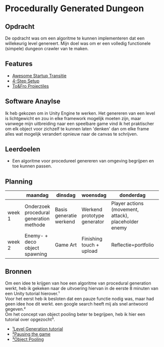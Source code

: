 # Procedurally Generated Dungeon

## Opdracht
De opdracht was om een algoritme te kunnen implementeren dat een willekeurig level genereert.
Mijn doel was om er een volledig functionele (simpele) dungeon crawler van te maken.

## Features
- [Awesome Startup Transitie](https://github.com/Vychron/codebase/blob/master/Proefopdracht%201%20-%20Procedural%20Dungeon/UI%20%26%20Camera/TopDownCamera.cs)
- [4-Step Setup](https://github.com/Vychron/codebase/tree/master/Proefopdracht%201%20-%20Procedural%20Dungeon/Level)
- [To&Fro Projectiles](https://github.com/Vychron/codebase/blob/master/Proefopdracht%201%20-%20Procedural%20Dungeon/Player/Bullet.cs)

## Software Anaylse 
Ik heb gekozen om in Unity Engine te werken.
Het genereren van een level is lichtgewicht en zou in elke framework mogelijk moeten zijn, maar vanwege mijn uitbreiding naar een speelbare game vind ik het praktischer om elk object voor zichzelf te kunnen laten 'denken' dan om elke frame alles wat mogelijk verandert opnieuw naar de canvas te schrijven.

## Leerdoelen 
- Een algoritme voor procedureel genereren van omgeving begrijpen en toe kunnen passen.

## Planning 
| | maandag | dinsdag | woensdag | donderdag | vrijdag |
| --- | --- | --- | --- | --- | --- |
|week 1 |Onderzoek procedural generation methode|Basis generatie werkend|Werkend prototype generator|Player actions (movement, attack), placeholder enemy|Enemy AI|
|week 2 |Enemy- + deco object spawning|Game Art|Finishing touch + upload|Reflectie+portfolio|Portfolio|

## Bronnen
Om een idee te krijgen van hoe een algoritme van procedural generation werkt, heb ik gekeken naar de uitvoering hiervan in de eerste 8 minuten van een Unity tutorial hierover.¹<br>
Voor het eerst heb ik besloten dat een pauze functie nodig was, maar had geen idee hoe dit werkt. een google search heeft mij als snel antwoord gegeven.²<br>
Om het concept van object pooling beter te begrijpen, heb ik hier een tutorial over opgezocht³.

- [¹Level Generation tutorial](https://youtu.be/wnoLaui3uO4)
- [²Pausing the game](https://forum.unity.com/threads/pausing-a-game-without-settiing-timescale-to-0.55395/)
- [³Object Pooling](https://youtu.be/9-zDOJllPZ8)
